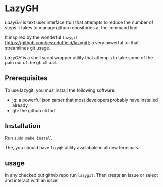 # LazyGH

*LazyGH* is text user interface (tui) that attempts to reduce the number of
steps it takes to manage github repositories at the command line.

It inspired by the wonderful `lazygit`
[https://github.com/jesseduffield/lazygit]; a very powerful tui that
streamlines git usage. 

*LazyGH* is a shell script wrapper utility that attempts to take some of the pain out of the gh
cli tool.

## Prerequisites

To use lazygit, you must install the following software:

- jq: a powerful json parser that most developers probably have installed already
- gh: the github cli tool

## Installation

Run `sudo make install`

The, you should have `lazygh` utility availabale in all new terminals.

## usage

In any checked out github repo run `lazygit`. Then create an issue or select and interact with an issue!

